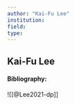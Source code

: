 ```yaml
---
author: "Kai-Fu Lee"
institution:
field:
type:
---
```


## Kai-Fu Lee
#### Bibliography:

![[@Lee2021-dp]]